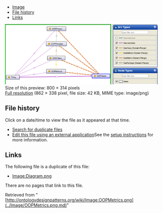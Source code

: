 * [Image](../Image/OOPMetrics.png.md#file)
* [File history](../Image/OOPMetrics.png.md#filehistory)
* [Links](../Image/OOPMetrics.png.md#filelinks)

[![Image:OOPMetrics.png](../images/thumb/a/a2/OOPMetrics.png/800px-OOPMetrics.png)](../images/a/a2/OOPMetrics.png)  
Size of this preview: 800 × 314 pixels  
[Full resolution](../images/a/a2/OOPMetrics.png)‎ (862 × 338 pixel, file size: 42 KB, MIME type: image/png)

## File history

Click on a date/time to view the file as it appeared at that time.



  
* [Search for duplicate files](http://ontologydesignpatterns.org/wiki/Special:FileDuplicateSearch/OOPMetrics.png "Special:FileDuplicateSearch/OOPMetrics.png")
* [Edit this file using an external application](http://ontologydesignpatterns.org/wiki/index.php?title=Image:OOPMetrics.png&action=edit&externaledit=true&mode=file "Image:OOPMetrics.png")See the [setup instructions](http://www.mediawiki.org/wiki/Manual:External_editors "http://www.mediawiki.org/wiki/Manual:External_editors") for more information.

## Links



The following file is a duplicate of this file:


* [Image:Diagram.png](../Image/Diagram.png.md "Image:Diagram.png")


There are no pages that link to this file.




Retrieved from "[http://ontologydesignpatterns.org/wiki/Image:OOPMetrics.png](../Image/OOPMetrics.png.md)"